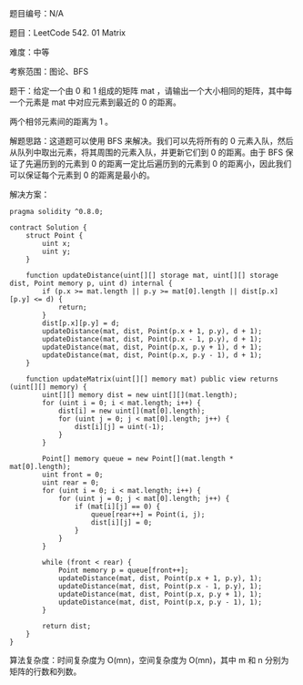 题目编号：N/A

题目：LeetCode 542. 01 Matrix

难度：中等

考察范围：图论、BFS

题干：给定一个由 0 和 1 组成的矩阵 mat ，请输出一个大小相同的矩阵，其中每一个元素是 mat 中对应元素到最近的 0 的距离。

两个相邻元素间的距离为 1 。

解题思路：这道题可以使用 BFS 来解决。我们可以先将所有的 0 元素入队，然后从队列中取出元素，将其周围的元素入队，并更新它们到 0 的距离。由于 BFS 保证了先遍历到的元素到 0 的距离一定比后遍历到的元素到 0 的距离小，因此我们可以保证每个元素到 0 的距离是最小的。

解决方案：

```
pragma solidity ^0.8.0;

contract Solution {
    struct Point {
        uint x;
        uint y;
    }
    
    function updateDistance(uint[][] storage mat, uint[][] storage dist, Point memory p, uint d) internal {
        if (p.x >= mat.length || p.y >= mat[0].length || dist[p.x][p.y] <= d) {
            return;
        }
        dist[p.x][p.y] = d;
        updateDistance(mat, dist, Point(p.x + 1, p.y), d + 1);
        updateDistance(mat, dist, Point(p.x - 1, p.y), d + 1);
        updateDistance(mat, dist, Point(p.x, p.y + 1), d + 1);
        updateDistance(mat, dist, Point(p.x, p.y - 1), d + 1);
    }
    
    function updateMatrix(uint[][] memory mat) public view returns (uint[][] memory) {
        uint[][] memory dist = new uint[][](mat.length);
        for (uint i = 0; i < mat.length; i++) {
            dist[i] = new uint[](mat[0].length);
            for (uint j = 0; j < mat[0].length; j++) {
                dist[i][j] = uint(-1);
            }
        }
        
        Point[] memory queue = new Point[](mat.length * mat[0].length);
        uint front = 0;
        uint rear = 0;
        for (uint i = 0; i < mat.length; i++) {
            for (uint j = 0; j < mat[0].length; j++) {
                if (mat[i][j] == 0) {
                    queue[rear++] = Point(i, j);
                    dist[i][j] = 0;
                }
            }
        }
        
        while (front < rear) {
            Point memory p = queue[front++];
            updateDistance(mat, dist, Point(p.x + 1, p.y), 1);
            updateDistance(mat, dist, Point(p.x - 1, p.y), 1);
            updateDistance(mat, dist, Point(p.x, p.y + 1), 1);
            updateDistance(mat, dist, Point(p.x, p.y - 1), 1);
        }
        
        return dist;
    }
}
```

算法复杂度：时间复杂度为 O(mn)，空间复杂度为 O(mn)，其中 m 和 n 分别为矩阵的行数和列数。